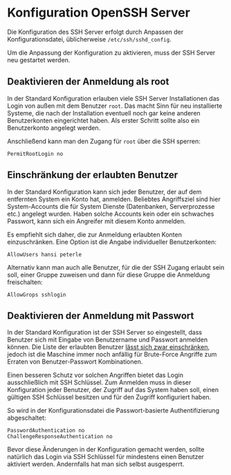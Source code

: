 # Konfiguration OpenSSH Server
Die Konfiguration des SSH Server erfolgt durch Anpassen der Konfigurationsdatei, üblicherweise `/etc/ssh/sshd_config`.

Um die Anpassung der Konfiguration zu aktivieren, muss der SSH Server neu gestartet werden.


## Deaktivieren der Anmeldung als root
In der Standard Konfiguration erlauben viele SSH Server Installationen das Login von außen mit dem Benutzer `root`. Das macht Sinn für neu installierte Systeme, die nach der Installation eventuell noch gar keine anderen Benutzerkonten eingerichtet haben. Als erster Schritt sollte also ein Benutzerkonto angelegt werden.

Anschließend kann man den Zugang für `root` über die SSH sperren:

```no-highlight
PermitRootLogin no
```

## Einschränkung der erlaubten Benutzer
In der Standard Konfiguration kann sich jeder Benutzer, der auf dem entfernten System ein Konto hat, anmelden. Beliebtes Angriffsziel sind hier System-Accounts die für System Dienste (Datenbanken, Serverprozesse etc.) angelegt wurden. Haben solche Accounts kein oder ein schwaches Passwort, kann sich ein Angreifer mit diesem Konto anmelden.

Es empfiehlt sich daher, die zur Anmeldung erlaubten Konten einzuschränken. Eine Option ist die Angabe individueller Benutzerkonten:

```no-highlight
AllowUsers hansi peterle
```

Alternativ kann man auch alle Benutzer, für die der SSH Zugang erlaubt sein soll, einer Gruppe zuweisen und dann für diese Gruppe die Anmeldung freischalten:

```no-highlight
AllowGrops sshlogin
```

## Deaktivieren der Anmeldung mit Passwort
In der Standard Konfiguration ist der SSH Server so eingestellt, dass Benutzer sich mit Eingabe von Benutzername und Passwort anmelden können. Die Liste der erlaubten Benutzer [lässt sich zwar einschränken](#einschrankung-der-erlaubten-benutzer), jedoch ist die Maschine immer noch anfällig für Brute-Force Angriffe zum Erraten von Benutzer-Passwort Kombinationen.

Einen besseren Schutz vor solchen Angriffen bietet das Login ausschließlich mit SSH Schlüssel. Zum Anmelden muss in dieser Konfiguration jeder Benutzer, der Zugriff auf das System haben soll, einen gültigen SSH Schlüssel besitzen und für den Zugriff konfiguriert haben.

So wird in der Konfigurationsdatei die Passwort-basierte Authentifizierung abgeschaltet:

```no-highlight
PasswordAuthentication no
ChallengeResponseAuthentication no
```

Bevor diese Änderungen in der Konfiguration gemacht werden, sollte natürlich das Login via SSH Schlüssel für mindestens einen Benutzer aktiviert werden. Andernfalls hat man sich selbst ausgesperrt.


